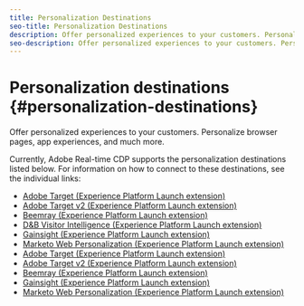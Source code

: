 ```yaml
---
title: Personalization Destinations
seo-title: Personalization Destinations
description: Offer personalized experiences to your customers. Personalize browser pages, app experiences, and much more.
seo-description: Offer personalized experiences to your customers. Personalize browser pages, app experiences, and much more.
---
```


# Personalization destinations {#personalization-destinations}

Offer personalized experiences to your customers. Personalize browser pages, app experiences, and much more.

Currently, Adobe Real-time CDP supports the personalization destinations listed below. For information on how to connect to these destinations, see the individual links:

* [Adobe Target (Experience Platform Launch extension)](/help/rtcdp/destinations/adobe-target-extension.md)
* [Adobe Target v2 (Experience Platform Launch extension)](/help/rtcdp/destinations/adobe-target-v2-extension.md)
* [Beemray (Experience Platform Launch extension)](/help/rtcdp/destinations/beemray-extension.md)
* [D&B Visitor Intelligence (Experience Platform Launch extension)](/help/rtcdp/destinations/dnb-extension.md)
* [Gainsight (Experience Platform Launch extension)](/help/rtcdp/destinations/gainsight-extension.md)
* [Marketo Web Personalization (Experience Platform Launch extension)](marketo-web-personalization-extension.md)
* [Adobe Target (Experience Platform Launch extension)](adobe-target-extension.md)
* [Adobe Target v2 (Experience Platform Launch extension)](adobe-target-v2-extension.md)
* [Beemray (Experience Platform Launch extension)](beemray-extension.md)
* [Gainsight (Experience Platform Launch extension)](gainsight-extension.md)
* [Marketo Web Personalization (Experience Platform Launch extension)](marketo-web-personalization-extension.md)
